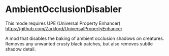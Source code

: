# AmbientOcclusionDisabler

This mode requires UPE (Universal Property Enhancer) https://github.com/Zarklord/UniversalPropertyEnhancer

A mod that disables the baking of ambient occlusion shadows on creatures. Removes any unwanted crusty black patches, but also removes subtle shadow detail.
